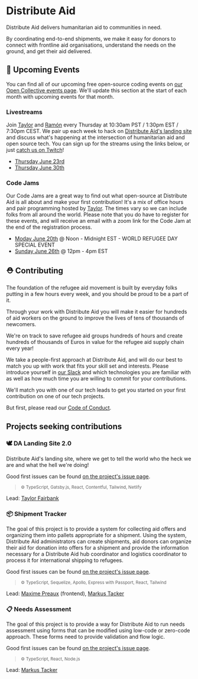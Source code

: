 # Distribute Aid

Distribute Aid delivers humanitarian aid to communities in need.

By coordinating end-to-end shipments, we make it easy for donors to connect with frontline aid organisations, understand the needs on the ground, and get their aid delivered.

## 📅 Upcoming Events

You can find all of our upcoming free open-source coding events on [our Open Collective events page](https://opencollective.com/distribute-aid-usa/events).  We'll update this section at the start of each month with upcoming events for that month.

### Livestreams
Join [Taylor](https://twitter.com/borderless_dev) and [Ramón](https://twitter.com/hola_soy_milk) every Thursday at 10:30am PST / 1:30pm EST / 7:30pm CEST.  We pair up each week to hack on [Distribute Aid's landing site](https://github.com/distributeaid/distributeaid.org) and discuss what's happening at the intersection of humanitarian aid and open source tech.  You can sign up for the streams using the links below, or just [catch us on Twitch](https://www.twitch.tv/DistributeAid)!

* [Thursday June 23rd](https://opencollective.com/distribute-aid-usa/events/open-source-livestream-3-458d398f)
* [Thursday June 30th](https://opencollective.com/distribute-aid-usa/events/open-source-livestream-4-2b4dd057)

### Code Jams
Our Code Jams are a great way to find out what open-source at Distribute Aid is all about and make your first contribution!  It's a mix of office hours and pair programming hosted by [Taylor](https://twitter.com/borderless_dev).  The times vary so we can include folks from all around the world.  Please note that you do have to register for these events, and will receive an email with a zoom link for the Code Jam at the end of the registration process.

* [Moday June 20th](https://opencollective.com/distribute-aid-usa/events/open-source-code-jam-3-751f65dc) @ Noon - Midnight EST - WORLD REFUGEE DAY SPECIAL EVENT
* [Sunday June 26th](https://opencollective.com/distribute-aid-usa/events/open-source-code-jam-4-6b3d7652) @ 12pm - 4pm EST

## ⛑️ Contributing

The foundation of the refugee aid movement is built by
everyday folks putting in a few hours every week, and you should be proud to be
a part of it.

Through your work with Distribute Aid you will make it easier for hundreds of
aid workers on the ground to improve the lives of tens of thousands of
newcomers.

We're on track to save
refugee aid groups hundreds of hours and create hundreds of thousands of Euros
in value for the refugee aid supply chain every year!

We take a people-first approach at Distribute Aid, and will do our best to match
you up with work that fits your skill set and interests. Please introduce
yourself in [our Slack](https://distributeaid.github.io/slack-invite-link/) and
which technologies you are familiar with as well as how much time you are
willing to commit for your contributions.

We'll match you with one of our tech leads to get you started on your first
contribution on one of our tech projects.

But first, please read our [Code of Conduct](https://github.com/distributeaid/.github/blob/saga/CODE_OF_CONDUCT.md).

## Projects seeking contributions

### 🕊️ DA Landing Site 2.0

Distribute Aid's landing site, where we get to tell the world who the heck we are and what the hell we're doing!

Good first issues can be found [on the project's issue page](https://github.com/distributeaid/distributeaid.org/issues?q=is%3Aissue+is%3Aopen+label%3A%22good+first+issue%22).

> <small>⚙ TypeScript, Gatsby.js, React, Contentful, Tailwind, Netlify</small>

Lead: [Taylor Fairbank](https://github.com/jtfairbank)

### 📦 Shipment Tracker

The goal of this project is to provide a system for collecting aid offers and organizing them into pallets appropriate for a shipment. Using the system, Distribute Aid administrators can create shipments, aid donors can organize their aid for donation into offers for a shipment and provide the information necessary for a Distribute Aid hub coordinator and logistics coordinator to process it for international shipping to refugees.

Good first issues can be found [on the project's issue page](https://github.com/distributeaid/shipment-tracker/issues?q=is%3Aissue+is%3Aopen+label%3A%22good+first+issue%22).

> <small>⚙ TypeScript, Sequelize, Apollo, Express with Passport, React, Tailwind</small>

Lead: [Maxime Preaux](https://github.com/deammer) (frontend), [Markus Tacker](https://github.com/coderbyheart)

### 📋 Needs Assessment

The goal of this project is to provide a way for Distribute Aid to run needs assessment using forms that can be modified using low-code or zero-code approach. These forms need to provide validation and flow logic.

Good first issues can be found [on the project's issue page](https://github.com/distributeaid/needs-assessment/issues?q=is%3Aissue+is%3Aopen+label%3A%22good+first+issue%22).

> <small>⚙ TypeScript, React, Node.js</small>

Lead: [Markus Tacker](https://github.com/coderbyheart)
